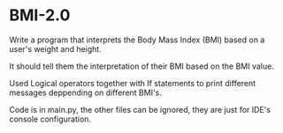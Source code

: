 # BMI-2.0
Write a program that interprets the Body Mass Index (BMI) based on a user's weight and height.

It should tell them the interpretation of their BMI based on the BMI value.

Used Logical operators together with If statements to print different messages deppending on different BMI's.

Code is in main.py, the other files can be ignored, they are just for IDE's console configuration.
